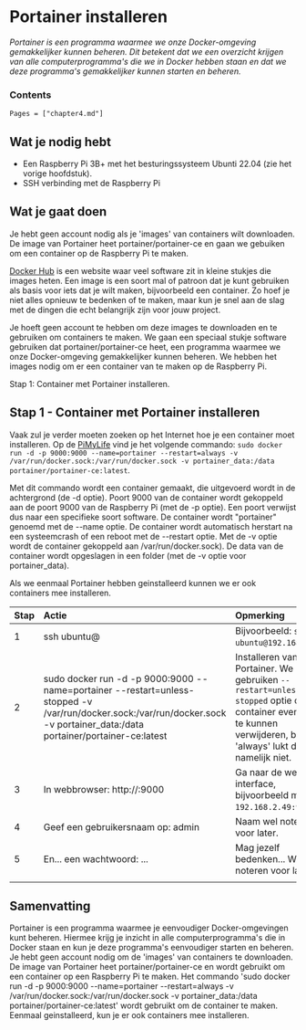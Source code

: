 # Portainer installeren

*Portainer is een programma waarmee we onze Docker-omgeving gemakkelijker kunnen beheren. Dit betekent dat we een overzicht krijgen van alle computerprogramma's die we in Docker hebben staan en dat we deze programma's gemakkelijker kunnen starten en beheren.*

### Contents

```@contents
Pages = ["chapter4.md"]
```

## Wat je nodig hebt

- Een Raspberry Pi 3B+ met het besturingssysteem Ubunti 22.04 (zie het vorige hoofdstuk).
- SSH verbinding met de Raspberry Pi

## Wat je gaat doen

Je hebt geen account nodig als je 'images' van containers wilt downloaden. De image van Portainer heet portainer/portainer-ce en gaan we gebuiken om een container op de Raspberry Pi te maken.

[Docker Hub](https://hub.docker.com/) is een website waar veel software zit in kleine stukjes die images heten. Een image is een soort mal of patroon dat je kunt gebruiken als basis voor iets dat je wilt maken, bijvoorbeeld een container. Zo hoef je niet alles opnieuw te bedenken of te maken, maar kun je snel aan de slag met de dingen die echt belangrijk zijn voor jouw project.

Je hoeft geen account te hebben om deze images te downloaden en te gebruiken om containers te maken. We gaan een speciaal stukje software gebruiken dat portainer/portainer-ce heet, een programma waarmee we onze Docker-omgeving gemakkelijker kunnen beheren. We hebben het images nodig om er een container van te maken op de Raspberry Pi.

Stap 1: Container met Portainer installeren.

## Stap 1 - Container met Portainer installeren

Vaak zul je verder moeten zoeken op het Internet hoe je een container moet installeren. Op de [PiMyLife](https://pimylifeup.com/raspberry-pi-portainer/) vind je het volgende commando: `sudo docker run -d -p 9000:9000 --name=portainer --restart=always -v /var/run/docker.sock:/var/run/docker.sock -v portainer_data:/data portainer/portainer-ce:latest`.

Met dit commando wordt een container gemaakt, die uitgevoerd wordt in de achtergrond (de -d optie). Poort 9000 van de container wordt gekoppeld aan de poort 9000 van de Raspberry Pi (met de -p optie). Een poort verwijst dus naar een specifieke soort software. De container wordt "portainer" genoemd met de --name optie. De container wordt automatisch herstart na een systeemcrash of een reboot met de --restart optie. Met de -v optie wordt de container gekoppeld aan /var/run/docker.sock). De data van de container wordt opgeslagen in een folder (met de -v optie voor portainer_data).

Als we eenmaal Portainer hebben geinstalleerd kunnen we er ook containers mee installeren.

|Stap        | Actie      | Opmerking |
|:---------- | :---------- |:---------- |
| 1 | ssh ubuntu@<ip-adres Raspberry Pi> | Bijvoorbeeld: `ssh ubuntu@192.168.2.49`. |
| 2 | sudo docker run -d -p 9000:9000 --name=portainer --restart=unless-stopped -v /var/run/docker.sock:/var/run/docker.sock -v portainer_data:/data portainer/portainer-ce:latest | Installeren van Portainer. We gebruiken `--restart=unless-stopped` optie om de container eventueel te kunnen verwijderen, bij 'always' lukt dat namelijk niet.|
| 3 | In webbrowser: http://<ip-adres Raspberry Pi>:9000 | Ga naar de web interface, bijvoorbeeld met `192.168.2.49:9000`. |
| 4 | Geef een gebruikersnaam op: admin | Naam wel noteren voor later. |
| 5 | En... een wachtwoord: ... | Mag jezelf bedenken... Wel noteren voor later. |
||


## Samenvatting

Portainer is een programma waarmee je eenvoudiger Docker-omgevingen kunt beheren. Hiermee krijg je inzicht in alle computerprogramma's die in Docker staan en kun je deze programma's eenvoudiger starten en beheren. Je hebt geen account nodig om de 'images' van containers te downloaden. De image van Portainer heet portainer/portainer-ce en wordt gebruikt om een container op een Raspberry Pi te maken. Het commando 'sudo docker run -d -p 9000:9000 --name=portainer --restart=always -v /var/run/docker.sock:/var/run/docker.sock -v portainer_data:/data portainer/portainer-ce:latest' wordt gebruikt om de container te maken. Eenmaal geinstalleerd, kun je er ook containers mee installeren.